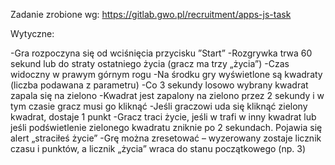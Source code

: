 Zadanie zrobione wg:
https://gitlab.gwo.pl/recruitment/apps-js-task

Wytyczne:

-Gra rozpoczyna się od wciśnięcia przycisku ”Start”
-Rozgrywka trwa 60 sekund lub do straty ostatniego życia (gracz ma trzy „życia”)
-Czas widoczny w prawym górnym rogu
-Na środku gry wyświetlone są kwadraty (liczba podawana z parametru)
-Co 3 sekundy losowo wybrany kwadrat zapala się na zielono
-Kwadrat jest zapalony na zielono przez 2 sekundy i w tym czasie gracz musi go kliknąć
-Jeśli graczowi uda się kliknąć zielony kwadrat, dostaje 1 punkt
-Gracz traci życie, jeśli w trafi w inny kwadrat lub jeśli podświetlenie zielonego kwadratu zniknie po 2 sekundach. Pojawia się alert „straciłeś życie”
-Grę można zresetować – wyzerowany zostaje licznik czasu i punktów, a licznik „życia” wraca do stanu początkowego (np. 3)

